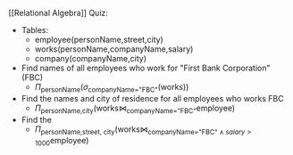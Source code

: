 [[Relational Algebra]] Quiz:
* Tables: 
	* employee(personName,street,city)
	* works(personName,companyName,salary)
	* company(companyName,city)
* Find names of all employees who work for "First Bank Corporation"(FBC)
	* $\Pi_{\text{personName}}(\sigma_{\text{companyName="FBC"}}(\text{works}))$
* Find the names and city of residence for all employees who works FBC
	* $\Pi_{\text{personName,city}}(\text{works}\bowtie_{\text{companyName="FBC"}} \text{employee})$
* Find the 
	* $\Pi_{\text{personName,street, city}}(\text{works}\bowtie_{\text{companyName="FBC"}\wedge salary>1000} \text{employee})$